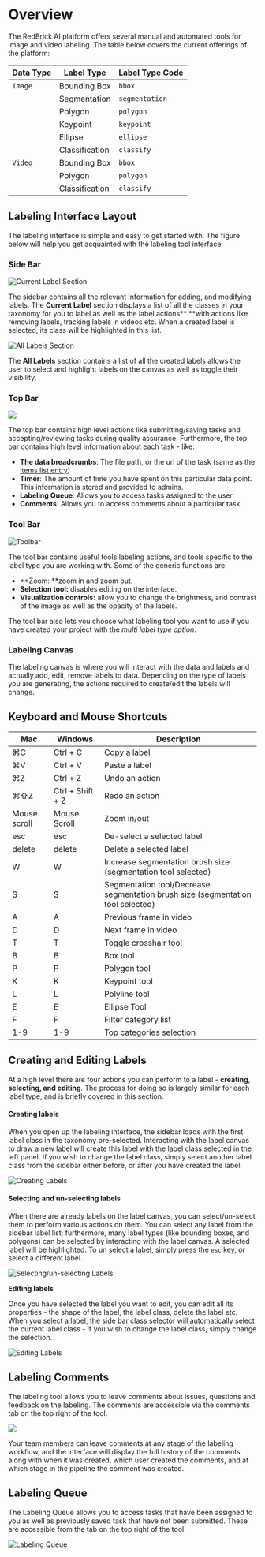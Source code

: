 # Overview

The RedBrick AI platform offers several manual and automated tools for image and video labeling. The table below covers the current offerings of the platform:

| Data Type | Label Type     | Label Type Code |
| --------- | -------------- | --------------- |
| `Image`   | Bounding Box   | `bbox`          |
|           | Segmentation   | `segmentation`  |
|           | Polygon        | `polygon`       |
|           | Keypoint       | `keypoint`      |
|           | Ellipse        | `ellipse`       |
|           | Classification | `classify`      |
| `Video`   | Bounding Box   | `bbox`          |
|           | Polygon        | `polygon`       |
|           | Classification | `classify`      |

## Labeling Interface Layout

The labeling interface is simple and easy to get started with. The figure below will help you get acquainted with the labeling tool interface. 

### Side Bar

![Current Label Section](../.gitbook/assets/current-label-section.png)

The sidebar contains all the relevant information for adding, and modifying labels. The **Current Label** section displays a list of all the classes in your taxonomy for you to label as well as the label actions** **with actions like removing labels, tracking labels in videos etc. When a created label is selected, its class will be highlighted in this list. 

![All Labels Section](../.gitbook/assets/all-labels-section.png)



The **All Labels** section contains a list of all the created labels allows the user to select and highlight labels on the canvas as well as toggle their visibility.

### **Top Bar**

![](../.gitbook/assets/topbar.png)

The top bar contains high level actions like submitting/saving tasks and accepting/reviewing tasks during quality assurance. Furthermore, the top bar contains high level information about each task - like: 

* **The data breadcrumbs**: The file path, or the url of the task (same as the [items list entry](broken-reference))
* **Timer**: The amount of time you have spent on this particular data point. This information is stored and provided to admins. 
* **Labeling Queue**: Allows you to access tasks assigned to the user.
* **Comments**: Allows you to access comments about a particular task.



### **Tool Bar**

![Toolbar](../.gitbook/assets/toolbar.png)

The tool bar contains useful tools labeling actions, and tools specific to the label type you are working with. Some of the generic functions are:

* **Zoom: **zoom in and zoom out.
* **Selection tool:** disables editing on the interface. 
* **Visualization controls:** allow you to change the brightness, and contrast of the image as well as the opacity of the labels.

The tool bar also lets you choose what labeling tool you want to use if you have created your project with the _multi label type option_. 

### **Labeling Canvas**

The labeling canvas is where you will interact with the data and labels and actually add, edit, remove labels to data. Depending on the type of labels you are generating, the actions required to create/edit the labels will change. 

## Keyboard and Mouse Shortcuts 

| Mac          | Windows          | Description                                                                     |
| ------------ | ---------------- | ------------------------------------------------------------------------------- |
| ⌘C           | Ctrl + C         | Copy a label                                                                    |
| ⌘V           | Ctrl + V         | Paste a label                                                                   |
| ⌘Z           | Ctrl + Z         | Undo an action                                                                  |
| ⌘⇧Z          | Ctrl + Shift + Z | Redo an action                                                                  |
| Mouse scroll | Mouse Scroll     | Zoom in/out                                                                     |
| esc          | esc              | De-select a selected label                                                      |
| delete       | delete           | Delete a selected label                                                         |
| W            | W                | Increase segmentation brush size (segmentation tool selected)                   |
| S            | S                | Segmentation tool/Decrease segmentation brush size (segmentation tool selected) |
| A            | A                | Previous frame in video                                                         |
| D            | D                | Next frame in video                                                             |
| T            | T                | Toggle crosshair tool                                                           |
| B            | B                | Box tool                                                                        |
| P            | P                | Polygon tool                                                                    |
| K            | K                | Keypoint tool                                                                   |
| L            | L                | Polyline tool                                                                   |
| E            | E                | Ellipse Tool                                                                    |
| F            | F                | Filter category list                                                            |
| 1-9          | 1-9              | Top categories selection                                                        |

## Creating and Editing Labels

At a high level there are four actions you can perform to a label - **creating**, **selecting, and editing**.  The process for doing so is largely similar for each label type, and is briefly covered in this section. 

#### Creating labels

When you open up the labeling interface, the sidebar loads with the first label class in the taxonomy pre-selected. Interacting with the label canvas to draw a new label will create this label with the label class selected in the left panel. If you wish to change the label class, simply select another label class from the sidebar either before, or after you have created the label. 

![Creating Labels](../.gitbook/assets/creating-labels.gif)

#### Selecting and un-selecting labels

When there are already labels on the label canvas, you can select/un-select them to perform various actions on them. You can select any label from the sidebar label list; furthermore, many label types (like bounding boxes, and polygons) can be selected by interacting with the label canvas. A selected label will be highlighted. To un select a label, simply press the `esc` key, or select a different label. 

![Selecting/un-selecting Labels](../.gitbook/assets/selecting-deselecting-labels.gif)

**Editing labels**

Once you have selected the label you want to edit, you can edit all its properties - the shape of the label, the label class, delete the label etc. When you select a label, the side bar class selector will automatically select the current label class - if you wish to change the label class, simply change the selection.

![Editing Labels](../.gitbook/assets/editing-labels.gif)

## Labeling Comments

The labeling tool allows you to leave comments about issues, questions and feedback on the labeling. The comments are accessible via the comments tab on the top right of the tool. 

![](../.gitbook/assets/comments-gif.gif)

Your team members can leave comments at any stage of the labeling workflow, and the interface will display the full history of the comments along with when it was created, which user created the comments, and at which stage in the pipeline the comment was created. 

## Labeling Queue

The Labeling Queue allows you to access tasks that have been assigned to you as well as previously saved task that have not been submitted. These are accessible from the tab on the top right of the tool.

![Labeling Queue](../.gitbook/assets/queue.gif)
